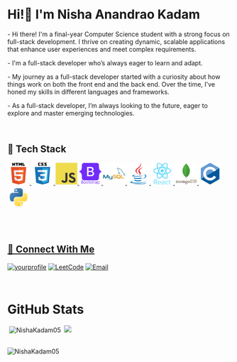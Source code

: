<h1>Hi!👋 I'm Nisha Anandrao Kadam</h1>
 <p>- Hi there! I'm a final-year Computer Science student with a strong focus on full-stack development. I thrive on creating dynamic, scalable applications that enhance user experiences and meet complex requirements.</p>
 <p>- I'm a full-stack developer who’s always eager to learn and adapt.</p>
 <p>- My journey as a full-stack developer started with a curiosity about how things work on both the front end and the back end. Over the time, I’ve honed my skills in different languages and frameworks.</p>
 <p>- As a full-stack developer, I’m always looking to the future, eager to explore and master emerging technologies.</p><br>

<h2>🔧 Tech Stack</h2>
<p align="left"> <a href="https://www.w3.org/html/" target="_blank" rel="noreferrer"> <img src="https://raw.githubusercontent.com/devicons/devicon/master/icons/html5/html5-original-wordmark.svg" alt="html5" width="50" height="50"/> </a>  <a href="https://www.w3schools.com/css/" target="_blank" rel="noreferrer"> <img src="https://raw.githubusercontent.com/devicons/devicon/master/icons/css3/css3-original-wordmark.svg" alt="css3" width="50" height="50"/> </a>  <a href="https://developer.mozilla.org/en-US/docs/Web/JavaScript" target="_blank" rel="noreferrer"> <img src="https://raw.githubusercontent.com/devicons/devicon/master/icons/javascript/javascript-original.svg" alt="javascript" width="50" height="50"/> </a>    <a href="https://getbootstrap.com" target="_blank" rel="noreferrer"> <img src="https://raw.githubusercontent.com/devicons/devicon/master/icons/bootstrap/bootstrap-plain-wordmark.svg" alt="bootstrap" width="50" height="50"/> </a>  <a href="https://www.mysql.com/" target="_blank" rel="noreferrer"> <img src="https://raw.githubusercontent.com/devicons/devicon/master/icons/mysql/mysql-original-wordmark.svg" alt="mysql" width="50" height="50"/> </a>  <a href="https://www.java.com" target="_blank" rel="noreferrer"> <img src="https://raw.githubusercontent.com/devicons/devicon/master/icons/java/java-original.svg" alt="java" width="50" height="50"/> </a> </a>  <a href="https://reactjs.org/" target="_blank" rel="noreferrer"> <img src="https://raw.githubusercontent.com/devicons/devicon/master/icons/react/react-original-wordmark.svg" alt="react" width="50" height="50"/> </a> 
  <a href="https://www.mongodb.com/" target="_blank" rel="noreferrer">
  <img src="https://raw.githubusercontent.com/devicons/devicon/master/icons/mongodb/mongodb-original-wordmark.svg" alt="MongoDB" width="50" height="50"/>
</a>
  <a href="https://www.cprogramming.com/" target="_blank" rel="noreferrer"> <img src="https://raw.githubusercontent.com/devicons/devicon/master/icons/c/c-original.svg" alt="c" width="50" height="50"/> </a> <a href="https://www.w3schools.com/cpp/" target="_blank" rel="noreferrer"> </a>  </a>  <a href="https://www.python.org" target="_blank" rel="noreferrer"> <img src="https://raw.githubusercontent.com/devicons/devicon/master/icons/python/python-original.svg" alt="python" width="50" height="50"/> 
</p><br><br>

<h2>🤝 Connect With Me</h2>
 <p align="left">
    <a href="https://www.linkedin.com/in/nisha-anandrao-kadam-05b9b1255/" target="blank"><img align="center" src="https://www.vectorlogo.zone/logos/linkedin/linkedin-icon.svg" alt="yourprofile" height="30" width="40" /></a>
    <a href="https://leetcode.com/u/Nisha_kadm/" target="blank"><img align="center" src="https://cdn.iconscout.com/icon/free/png-512/free-leetcode-3521542-2944960.png?f=avif&w=256" alt="LeetCode" height="30" width="40" /></a>
    <a href="mailto:nishakadamak47@gmail.com" target="blank">
        <img align="center" src="https://www.vectorlogo.zone/logos/gmail/gmail-icon.svg" alt="Email" height="30" width="40" />
    </a>
    </p>


</p><br>

<h1>GitHub Stats</h1>
<span>&nbsp;<img src="https://github-readme-stats.vercel.app/api?username=NishaKadam05&show_icons=true&locale=en&theme=dark" alt="NishaKadam05" /></span>
<span>&nbsp;<img src="https://streak-stats.demolab.com/?user=NishaKadam05&theme=dark"></span><br><br>
<p><img align="left" src="https://github-readme-stats.vercel.app/api/top-langs?username=NishaKadam05&show_icons=true&locale=en&layout=compact" alt="NishaKadam05" /></p>










  



